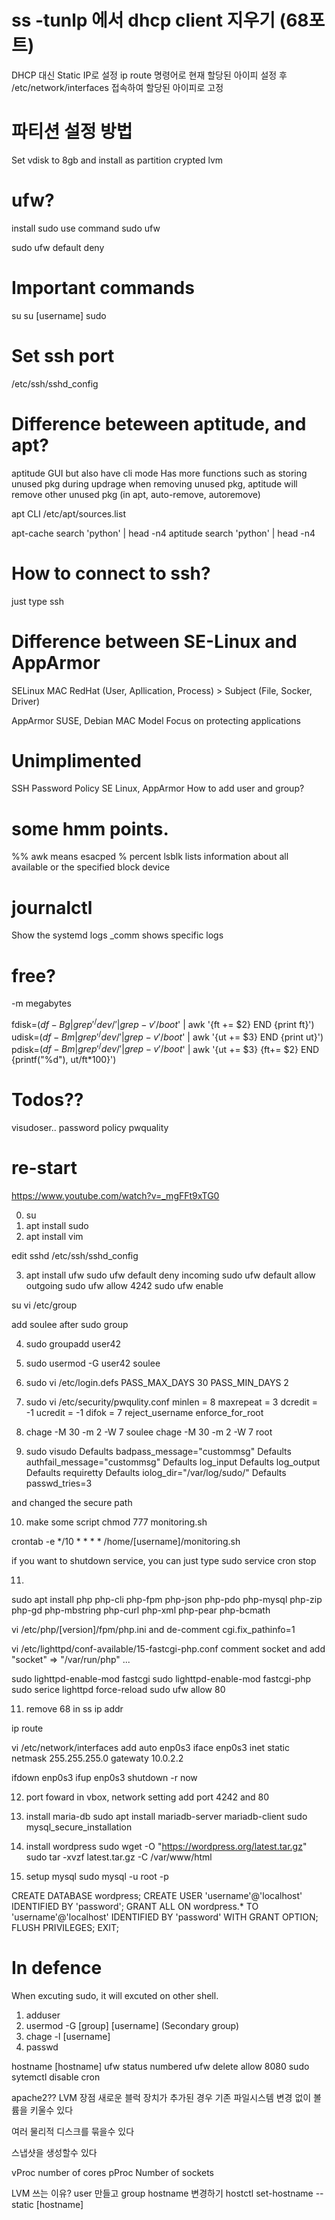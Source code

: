 # ss -tunlp 에서 dhcp client 지우기 (68포트)
DHCP 대신 Static IP로 설정
ip route 명령어로 현재 할당된 아이피 설정 후
/etc/network/interfaces 접속하여 할당된 아이피로 고정

# 파티션 설정 방법
Set vdisk to 8gb
and install as partition crypted lvm

# ufw?
install sudo
use command
sudo ufw

sudo ufw default deny

# Important commands
su
su [username]
sudo

# Set ssh port
/etc/ssh/sshd_config

# Difference beteween aptitude, and apt?

aptitude
GUI but also have cli mode
Has more functions such as storing unused pkg during updrage
when removing unused pkg, aptitude will remove other unused pkg (in apt, auto-remove, autoremove)


apt
CLI
/etc/apt/sources.list


apt-cache search 'python' | head -n4
aptitude search 'python' | head -n4

# How to connect to ssh?
just type
ssh 

# Difference between SE-Linux and AppArmor

SELinux
MAC
RedHat
(User, Apllication, Process) > Subject
(File, Socker, Driver)

AppArmor
SUSE, Debian
MAC Model
Focus on protecting applications

# Unimplimented
SSH
Password Policy
SE Linux, AppArmor
How to add user and group?

# some hmm points.
%% awk means esacped % percent
 lsblk lists information about all available or the specified
       block device

# journalctl
Show the systemd logs
_comm shows specific logs

# free?
-m megabytes

fdisk=$(df -Bg | grep '^/dev/' | grep -v '/boot$' | awk '{ft += $2} END {print ft}')
udisk=$(df -Bm | grep '^/dev/' | grep -v '/boot$' | awk '{ut += $3} END {print ut}')
pdisk=$(df -Bm | grep '^/dev/' | grep -v '/boot$' | awk '{ut += $3} {ft+= $2} END {printf("%d"), ut/ft*100}')


# Todos??
visudoser..
password policy pwquality




# re-start

https://www.youtube.com/watch?v=_mgFFt9xTG0

0. su
1. apt install sudo
2. apt install vim

edit sshd
/etc/ssh/sshd_config

3. apt install ufw
sudo ufw default deny incoming
sudo ufw default allow outgoing
sudo ufw allow 4242
sudo ufw enable

su
vi /etc/group

add soulee after sudo group

4. sudo groupadd user42
5. sudo usermod -G user42 soulee
6. sudo vi /etc/login.defs
PASS_MAX_DAYS 30
PASS_MIN_DAYS 2 

7. sudo vi /etc/security/pwqulity.conf
minlen = 8
maxrepeat = 3
dcredit = -1
ucredit = -1
difok = 7
reject_username
enforce_for_root

8. chage -M 30 -m 2 -W 7 soulee
chage -M 30 -m 2 -W 7 root

9. sudo visudo
Defaults    badpass_message="custommsg"
Defaults    authfail_message="custommsg"
Defaults    log_input
Defaults    log_output
Defaults    requiretty
Defaults    iolog_dir="/var/log/sudo/"
Defaults    passwd_tries=3

and changed the secure path

10. make some script
chmod 777 monitoring.sh

crontab -e
*/10 * * * * /home/[username]/monitoring.sh

if you want to shutdown service,
you can just type
sudo service cron stop

11.
sudo apt install php php-cli php-fpm php-json php-pdo php-mysql php-zip php-gd  php-mbstring php-curl php-xml php-pear php-bcmath

vi /etc/php/[version]/fpm/php.ini
and de-comment cgi.fix_pathinfo=1

vi /etc/lighttpd/conf-available/15-fastcgi-php.conf
comment socket
and add
"socket" => "/var/run/php"
...

sudo lighttpd-enable-mod fastcgi
sudo lighttpd-enable-mod fastcgi-php
sudo serice lighttpd force-reload
sudo ufw allow 80

11. remove 68 in ss
ip addr

ip route

vi /etc/network/interfaces
add
auto enp0s3
iface enp0s3 inet static
netmask 255.255.255.0
gatewaty 10.0.2.2

ifdown enp0s3
ifup enp0s3
shutdown -r now

12. port foward
in vbox, network setting
add port 4242 and 80

13. install maria-db
sudo apt install mariadb-server mariadb-client
sudo mysql_secure_installation

14. install wordpress
sudo wget -O "https://wordpress.org/latest.tar.gz"
sudo tar -xvzf latest.tar.gz -C /var/www/html

15. setup mysql
sudo mysql -u  root -p

CREATE DATABASE wordpress;
CREATE USER 'username'@'localhost' IDENTIFIED BY 'password';
GRANT ALL ON wordpress.* TO 'username'@'localhost' IDENTIFIED BY 'password' WITH GRANT OPTION;
FLUSH PRIVILEGES;
EXIT;

# In defence
When excuting sudo, it will excuted on other shell.
1. adduser
2. usermod -G [group] [username] (Secondary group)
3. chage -l [username]
4. passwd


hostname [hostname]
ufw status numbered
ufw delete allow 8080
sudo sytemctl disable cron

apache2??
LVM 장점
새로운 블럭 장치가 추가된 경우 기존 파일시스템
변경 없이 볼륨을 키울수 있다

여러 물리적 디스크를 묶을수 있다

스냅샷을 생성할수 있다

vProc number of cores
pProc Number of sockets

LVM 쓰는 이유?
user 만들고 group
hostname 변경하기
hostctl set-hostname --static [hostname]
